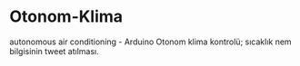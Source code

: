 # Otonom-Klima
autonomous air conditioning - Arduino Otonom klima kontrolü; sıcaklık nem bilgisinin tweet atılması. 

